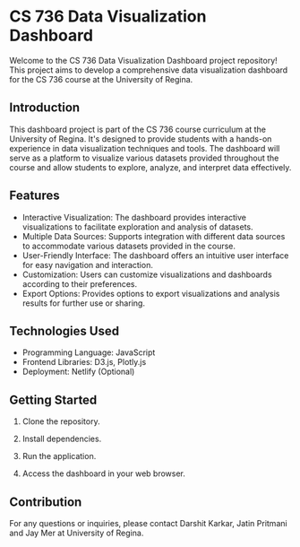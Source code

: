 # CS 736 Data Visualization Dashboard

Welcome to the CS 736 Data Visualization Dashboard project repository! This project aims to develop a comprehensive data visualization dashboard for the CS 736 course at the University of Regina.

## Introduction

This dashboard project is part of the CS 736 course curriculum at the University of Regina. It's designed to provide students with a hands-on experience in data visualization techniques and tools. The dashboard will serve as a platform to visualize various datasets provided throughout the course and allow students to explore, analyze, and interpret data effectively.

## Features

- Interactive Visualization: The dashboard provides interactive visualizations to facilitate exploration and analysis of datasets.
- Multiple Data Sources: Supports integration with different data sources to accommodate various datasets provided in the course.
- User-Friendly Interface: The dashboard offers an intuitive user interface for easy navigation and interaction.
- Customization: Users can customize visualizations and dashboards according to their preferences.
- Export Options: Provides options to export visualizations and analysis results for further use or sharing.

## Technologies Used

- Programming Language: JavaScript
- Frontend Libraries: D3.js, Plotly.js
- Deployment: Netlify (Optional)

## Getting Started

1. Clone the repository.
   
2. Install dependencies.

3. Run the application.

4. Access the dashboard in your web browser.

   
## Contribution

For any questions or inquiries, please contact Darshit Karkar, Jatin Pritmani and Jay Mer at University of Regina.




